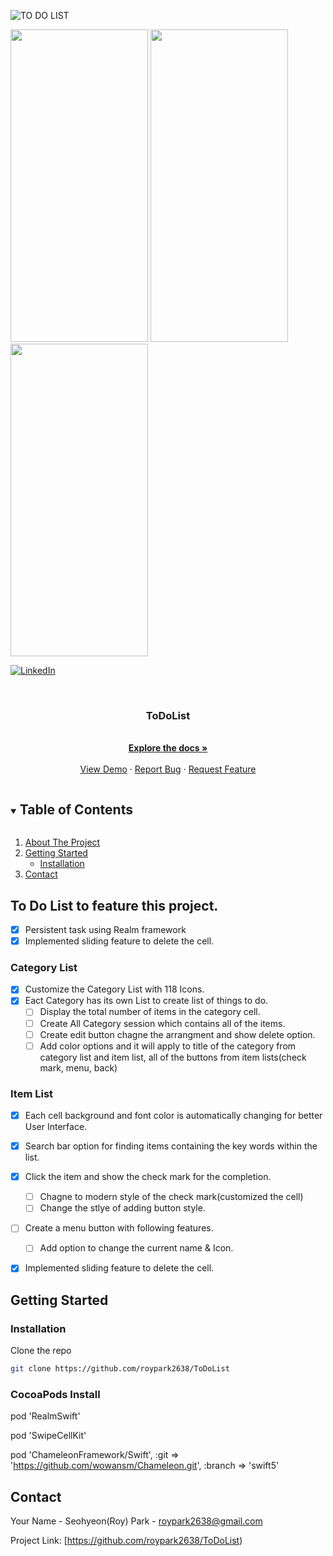 
<p align="center">

![TO DO LIST](https://user-images.githubusercontent.com/47404333/102040770-946ac480-3d82-11eb-96e1-22b73344d62f.png)

<img src="http://g.recordit.co/9PmWEhLxQR.gif" width="220" height="500"> <img src="https://user-images.githubusercontent.com/47404333/102041521-874ed500-3d84-11eb-8be1-004e432659bf.png" width="220" height="500"> <img src="https://user-images.githubusercontent.com/47404333/102041538-9170d380-3d84-11eb-8ccd-abc19374eee0.png" width="220" height="500">

</p>

[![LinkedIn][linkedin-shield]][linkedin-url]





<!-- PROJECT LOGO -->
<br />
<p align="center">
  <a href="https://github.com/roypark2638/ToDoList">
  </a>

  <h3 align="center">ToDoList
</h3>

  <p align="center">
    <br />
    <a href="https://github.com/roypark2638/ToDoList"><strong>Explore the docs »</strong></a>
    <br />
    <br />
    <a href="https://github.com/roypark2638/ToDoList">View Demo</a>
    ·
    <a href="https://github.com/roypark2638/ToDoList/issues">Report Bug</a>
    ·
    <a href="https://github.com/roypark2638/ToDoList/issues">Request Feature</a>
  </p>
</p>



<!-- TABLE OF CONTENTS -->
<details open="open">
  <summary><h2 style="display: inline-block">Table of Contents</h2></summary>
  <ol>
    <li>
      <a href="#about-the-project">About The Project</a>
      <ul>
      </ul>
    </li>
    <li>
      <a href="#getting-started">Getting Started</a>
      <ul>
        <li><a href="#installation">Installation</a></li>
      </ul>
    </li>
    <li><a href="#contact">Contact</a></li>
  </ol>
</details>



<!-- ABOUT THE PROJECT -->
## To Do List to feature this project.

* [x] Persistent task using Realm framework
* [x] Implemented sliding feature to delete the cell.
### Category List
* [x] Customize the Category List with 118 Icons.
* [x] Eact Category has its own List to create list of things to do.
  * [ ] Display the total number of items in the category cell.
  * [ ] Create All Category session which contains all of the items.
  * [ ] Create edit button chagne the arrangment and show delete option.
  * [ ] Add color options and it will apply to title of the category from category list and item list, all of the buttons from item lists(check mark, menu, back)
### Item List
* [x] Each cell background and font color is automatically changing for better User Interface.
* [x] Search bar option for finding items containing the key words within the list.
* [x] Click the item and show the check mark for the completion.
  * [ ] Chagne to modern style of the check mark(customized the cell) 
  * [ ] Change the stlye of adding button style.
* [ ] Create a menu button with following features.
  * [ ] Add option to change the current name & Icon.
* [x] Implemented sliding feature to delete the cell.  



## Getting Started

### Installation

Clone the repo
   ```sh
   git clone https://github.com/roypark2638/ToDoList
   ```
   
### CocoaPods Install   
pod 'RealmSwift'

pod 'SwipeCellKit'

pod 'ChameleonFramework/Swift', :git => 'https://github.com/wowansm/Chameleon.git', :branch => 'swift5'


<!-- CONTACT -->
## Contact

Your Name - Seohyeon(Roy) Park - roypark2638@gmail.com

Project Link: [https://github.com/roypark2638/ToDoList)




[linkedin-shield]: https://img.shields.io/badge/-LinkedIn-black.svg?style=for-the-badge&logo=linkedin&colorB=555
[linkedin-url]: https://www.linkedin.com/in/roypark2638/
